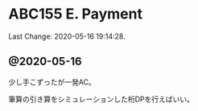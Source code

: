 # ABC155 E. Payment

Last Change: 2020-05-16 19:14:28.

## @2020-05-16

少し手こずったが一発AC。

筆算の引き算をシミュレーションした桁DPを行えばいい。

